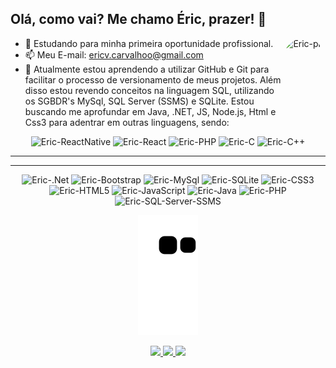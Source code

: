 ## Olá, como vai? Me chamo Éric, prazer! 👋

<img align="right" alt="Eric-pic" height="150" style="border-radius:50px;" src="https://i.pinimg.com/736x/70/dc/0f/70dc0f3c93ed183f9b7a2e6e8f81f8a6.jpg">

- 🔭 Estudando para minha primeira oportunidade profissional.
- 📫 Meu E-mail: ericv.carvalhoo@gmail.com
- 🌱 Atualmente estou aprendendo a utilizar GitHub e Git para facilitar o processo de versionamento de meus projetos. Além disso estou revendo conceitos na linguagem SQL, utilizando os SGBDR's MySql, SQL Server (SSMS) e SQLite. Estou buscando me aprofundar em Java, .NET, JS, Node.js, Html e Css3 para adentrar em outras linguagens, sendo: <br>
<div style="display: inline_block" align="center">
<img alt="Eric-ReactNative" height="40" width="200" src="https://img.shields.io/badge/React_Native-20232A?style=for-the-badge&logo=react&logoColor=61DAFB"> 
<img alt="Eric-React" height="40" width="120" src="https://img.shields.io/badge/React-20232A?style=for-the-badge&logo=react&logoColor=61DAFB"> 
<img alt="Eric-PHP" height="40" width="90" src="https://img.shields.io/badge/PHP-777BB4?style=for-the-badge&logo=php&logoColor=white"> 
<img alt="Eric-C" height="40" width="90" src="https://img.shields.io/badge/C-00599C?style=for-the-badge&logo=c&logoColor=white"> 
<img alt="Eric-C++" height="40" width="90" src="https://img.shields.io/badge/C%2B%2B-00599C?style=for-the-badge&logo=c%2B%2B&logoColor=white"> 
</div>

<hr>


  
<hr>
  
<div style="display: inline_block" align="center">
  <img alt="Eric-.Net" height="40" width="90" src="https://img.shields.io/badge/.NET-5C2D91?style=for-the-badge&logo=.net&logoColor=white">
  <img alt="Eric-Bootstrap" height="40" width="120" src="https://img.shields.io/badge/Bootstrap-563D7C?style=for-the-badge&logo=bootstrap&logoColor=white">
  <img alt="Eric-MySql" height="40" width="120" src="https://img.shields.io/badge/MySQL-00000F?style=for-the-badge&logo=mysql&logoColor=white">
  <img alt="Eric-SQLite" height="40" width="120" src="https://img.shields.io/badge/SQLite-07405E?style=for-the-badge&logo=sqlite&logoColor=white">
  <img alt="Eric-CSS3" height="40" width="110" src="https://img.shields.io/badge/CSS3-1572B6?style=for-the-badge&logo=css3&logoColor=white">
  <img alt="Eric-HTML5" height="40" width="120" src="https://img.shields.io/badge/HTML5-E34F26?style=for-the-badge&logo=html5&logoColor=white">
  <img alt="Eric-JavaScript" height="40" width="120" src="https://img.shields.io/badge/JavaScript-323330?style=for-the-badge&logo=javascript&logoColor=F7DF1E">
  <img alt="Eric-Java" height="40" width="100" src="https://img.shields.io/badge/Java-ED8B00?style=for-the-badge&logo=java&logoColor=white">
  <img alt="Eric-PHP" height="40" width="90" src="https://img.shields.io/badge/PHP-777BB4?style=for-the-badge&logo=php&logoColor=white">
  <img alt="Eric-SQL-Server-SSMS" height="40" widht="200" src="https://img.shields.io/badge/Microsoft_SQL_Server-CC2927?style=for-the-badge&logo=microsoft-sql-server&logoColor=white">
  
  ![Snake animation](https://github.com/ericcarvlh/ericcarvlh/blob/output/github-contribution-grid-snake.svg)
  
  <a href="https://instagram.com/ericcarvlh" target="_blank">
    <img height="35" widht="120" src="https://img.shields.io/badge/-Instagram-%23E4405F?style=for-the-badge&logo=instagram&logoColor=white" target="_blank">
  </a>
  <a href = "mailto:ericv.carvalhoo@gmail.com">
    <img height="35" widht="120" src="https://img.shields.io/badge/-Gmail-%23333?style=for-the-badge&logo=gmail&logoColor=white" target="_blank">
  </a>
  <a href="https://www.linkedin.com/in/ericcarvlh" target="_blank">
    <img height="35" widht="120" src="https://img.shields.io/badge/-LinkedIn-%230077B5?style=for-the-badge&logo=linkedin&logoColor=white" target="_blank">
  </a> 
  
</div>


